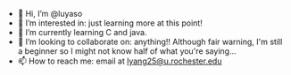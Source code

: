 - 👋 Hi, I’m @luyaso
- 👀 I’m interested in: just learning more at this point!
- 🌱 I’m currently learning C and java.
- 💞️ I’m looking to collaborate on: anything!! Although fair warning, I'm still a beginner so I might not know half of what you're saying...
- 📫 How to reach me: email at lyang25@u.rochester.edu

<!---
luyaso/luyaso is a ✨ special ✨ repository because its `README.md` (this file) appears on your GitHub profile.
You can click the Preview link to take a look at your changes.
--->
